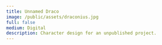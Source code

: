 ```yaml
---
title: Unnamed Draco
image: /public/assets/draconius.jpg
full: false
medium: Digital
description: Character design for an unpublished project.
---
```

